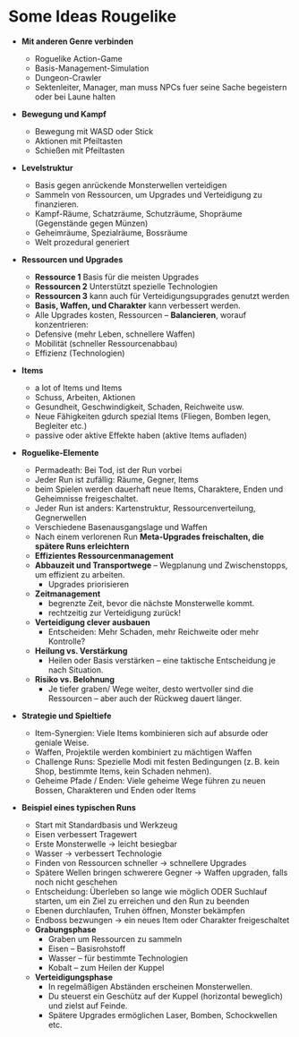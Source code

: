 # Some Ideas Rougelike
- **Mit anderen Genre verbinden**
    - Roguelike Action-Game
    - Basis-Management-Simulation
    - Dungeon-Crawler
    - Sektenleiter, Manager, man muss NPCs fuer seine Sache begeistern oder bei Laune halten
- **Bewegung und Kampf**
    - Bewegung mit WASD oder Stick
    - Aktionen mit Pfeiltasten
    - Schießen mit Pfeiltasten
- **Levelstruktur**
    - Basis gegen anrückende Monsterwellen verteidigen
    - Sammeln von Ressourcen, um Upgrades und Verteidigung zu finanzieren.
    - Kampf-Räume, Schatzräume, Schutzräume, Shopräume (Gegenstände gegen Münzen)
    - Geheimräume, Spezialräume, Bossräume
    - Welt prozedural generiert
- **Ressourcen und Upgrades**
    - **Ressource 1** Basis für die meisten Upgrades
    - **Ressourcen 2** Unterstützt spezielle Technologien
    - **Ressourcen 3** kann auch für Verteidigungsupgrades genutzt werden
    - **Basis, Waffen, und Charakter** kann verbessert werden.
    - Alle Upgrades kosten, Ressourcen – **Balancieren**, worauf konzentrieren:
    - Defensive (mehr Leben, schnellere Waffen)
    - Mobilität (schneller Ressourcenabbau)
    - Effizienz (Technologien)
- **Items**
    - a lot of Items und Items
    - Schuss, Arbeiten, Aktionen
    - Gesundheit, Geschwindigkeit, Schaden, Reichweite usw.
    - Neue Fähigkeiten gdurch spezial Items (Fliegen, Bomben legen, Begleiter etc.)
    - passive oder aktive Effekte haben (aktive Items aufladen)
- **Roguelike-Elemente**
    - Permadeath: Bei Tod, ist der Run vorbei
    - Jeder Run ist zufällig: Räume, Gegner, Items
    - beim Spielen werden dauerhaft neue Items, Charaktere, Enden und Geheimnisse freigeschaltet.
    - Jeder Run ist anders: Kartenstruktur, Ressourcenverteilung, Gegnerwellen
    - Verschiedene Basenausgangslage und Waffen
    - Nach einem verlorenen Run **Meta-Upgrades freischalten, die spätere Runs erleichtern**
    - **Effizientes Ressourcenmanagement**
    - **Abbauzeit und Transportwege** – Wegplanung und Zwischenstopps, um effizient zu arbeiten.
        - Upgrades priorisieren
    - **Zeitmanagement**
        - begrenzte Zeit, bevor die nächste Monsterwelle kommt.
        - rechtzeitig zur Verteidigung zurück!
    - **Verteidigung clever ausbauen**
        - Entscheiden: Mehr Schaden, mehr Reichweite oder mehr Kontrolle?
    - **Heilung vs. Verstärkung**
        - Heilen oder Basis verstärken – eine taktische Entscheidung je nach Situation.
    - **Risiko vs. Belohnung**
        - Je tiefer graben/ Wege weiter, desto wertvoller sind die Ressourcen – aber auch der Rückweg dauert länger.

- **Strategie und Spieltiefe**
    - Item-Synergien: Viele Items kombinieren sich auf absurde oder geniale Weise.
    - Waffen, Projektile werden kombiniert zu mächtigen Waffen
    - Challenge Runs: Spezielle Modi mit festen Bedingungen (z. B. kein Shop, bestimmte Items, kein Schaden nehmen).
    - Geheime Pfade / Enden: Viele geheime Wege führen zu neuen Bossen, Charakteren und Enden oder Items

- **Beispiel eines typischen Runs**
    - Start mit Standardbasis und Werkzeug
    - Eisen verbessert Tragewert
    - Erste Monsterwelle → leicht besiegbar
    - Wasser → verbessert Technologie
    - Finden von Ressourcen schneller → schnellere Upgrades
    - Spätere Wellen bringen schwerere Gegner → Waffen upgraden, falls noch nicht geschehen
    - Entscheidung: Überleben so lange wie möglich ODER Suchlauf starten, um ein Ziel zu erreichen und den Run zu beenden
    - Ebenen durchlaufen, Truhen öffnen, Monster bekämpfen
    - Endboss bezwungen → ein neues Item oder Charakter freigeschaltet
    - **Grabungsphase**
        - Graben um Ressourcen zu sammeln
        - Eisen – Basisrohstoff
        - Wasser – für bestimmte Technologien
        - Kobalt – zum Heilen der Kuppel
    - **Verteidigungsphase**
        - In regelmäßigen Abständen erscheinen Monsterwellen.
        - Du steuerst ein Geschütz auf der Kuppel (horizontal beweglich) und zielst auf Feinde.
        - Spätere Upgrades ermöglichen Laser, Bomben, Schockwellen etc.
